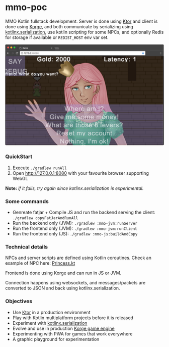 # mmo-poc

MMO Kotlin fullstack development. Server is done using [Ktor](https://ktor.io/) and client is done using [Korge](https://github.com/korlibs/korlibs),
and both communicate by serializing using [kotlinx.serialization](https://github.com/Kotlin/kotlinx.serialization),
use kotlin scripting for some NPCs, and optionally Redis for storage if available or `REDIST_HOST` env var set.

![](/docs/screenshot.png)

### QuickStart

1. Execute `./gradlew runAll`
2. Open <http://127.0.0.1:8080> with your favourite browser supporting WebGL

**Note:** *if it fails, try again since kotlinx.serialization is experimental.*

### Some commands

* Genreate fatjar + Compile JS and run the backend serving the client: `./gradlew copyFatJarAndRunAll`
* Run the backend only (JVM): `./gradlew :mmo-jvm:runServer`
* Run the frontend only (JVM): `./gradlew :mmo-jvm:runClient`
* Run the frontend only (JS): `./gradlew :mmo-js:buildAndCopy`

### Technical details

NPCs and server scripts are defined using Kotlin coroutines.
Check an example of NPC here: [Princess.kt](https://github.com/mmo-poc/mmo-poc/blob/master/mmo/jvm/src/mmo/server/script/Princess.kt)

Frontend is done using Korge and can run in JS or JVM.

Connection happens using websockets, and messages/packets are converted to JSON and back using kotlinx.serialization. 

### Objectives

* Use [Ktor](https://ktor.io/) in a production environment
* Play with Kotlin multiplatform projects before it is released
* Experiment with [kotlinx.serialization](https://github.com/Kotlin/kotlinx.serialization)
* Evolve and use in production [Korge game engine](https://github.com/korlibs/korlibs)
* Experimenting with PWA for games that work everywhere
* A graphic playground for experimentation
